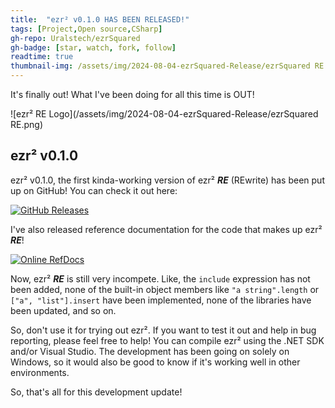 ```yaml
---
title:  "ezr² v0.1.0 HAS BEEN RELEASED!"
tags: [Project,Open source,CSharp]
gh-repo: Uralstech/ezrSquared
gh-badge: [star, watch, fork, follow]
readtime: true
thumbnail-img: /assets/img/2024-08-04-ezrSquared-Release/ezrSquared RE.png
---
```


It's finally out! What I've been doing for all this time is OUT!

![ezr² RE Logo](/assets/img/2024-08-04-ezrSquared-Release/ezrSquared RE.png)

## ezr² v0.1.0

ezr² v0.1.0, the first kinda-working version of ezr² ***RE*** (REwrite) has been
put up on GitHub! You can check it out here:

[![GitHub Releases](https://img.shields.io/badge/GitHub_Releases-black?style=for-the-badge&logo=github&color=FFFFFF&logoColor=000000)](https://github.com/Uralstech/ezrSquared/releases)

I've also released reference documentation for the code that makes up ezr² ***RE***!

[![Online RefDocs](https://img.shields.io/badge/Online_RefDocs-black?style=for-the-badge&logo=github&color=FFFFFF&logoColor=000000)](https://uralstech.github.io/ezrSquaredRefDocs)

Now, ezr² ***RE*** is still very incompete. Like, the `include` expression
has not been added, none of the built-in object members like `"a string".length`
or `["a", "list"].insert` have been implemented, none of the libraries have been updated, and so on.

So, don't use it for trying out ezr². If you want to test it out and
help in bug reporting, please feel free to help! You can compile ezr² using
the .NET SDK and/or Visual Studio. The development has been going on solely
on Windows, so it would also be good to know if it's working well in other
environments.

So, that's all for this development update!